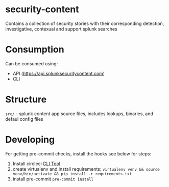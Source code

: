 # security-content
Contains a collection of security stories with their corresponding detection, investigative, contexual and support splunk searches

# Consumption
Can be consumed using:
* API (https://api.splunksecuritycontent.com)
* CLI

# Structure
`src/` - splunk content app source files, includes lookups, binaries, and defaul config files

# Developing

For getting pre-commit checks, install the hooks see below for steps:
1. Install circleci [CLI Tool](https://circleci.com/docs/2.0/local-cli/#installation)
2. create virtualenv and install requirements: `virtualenv venv && source venv/bin/activate && pip install -r requirements.txt`
3. install pre-commit `pre-commit install`
